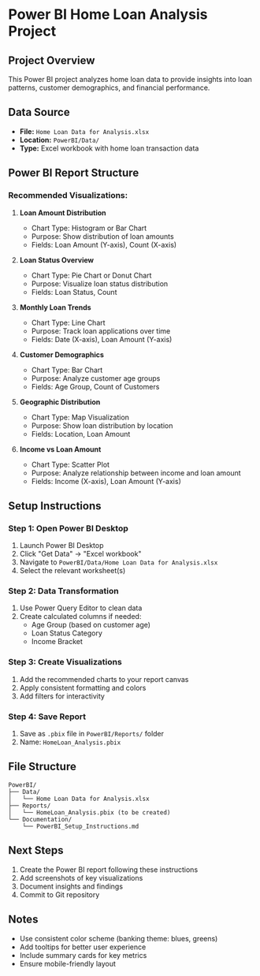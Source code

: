 # Power BI Home Loan Analysis Project

## Project Overview
This Power BI project analyzes home loan data to provide insights into loan patterns, customer demographics, and financial performance.

## Data Source
- **File:** `Home Loan Data for Analysis.xlsx`
- **Location:** `PowerBI/Data/`
- **Type:** Excel workbook with home loan transaction data

## Power BI Report Structure

### Recommended Visualizations:

1. **Loan Amount Distribution**
   - Chart Type: Histogram or Bar Chart
   - Purpose: Show distribution of loan amounts
   - Fields: Loan Amount (Y-axis), Count (X-axis)

2. **Loan Status Overview**
   - Chart Type: Pie Chart or Donut Chart
   - Purpose: Visualize loan status distribution
   - Fields: Loan Status, Count

3. **Monthly Loan Trends**
   - Chart Type: Line Chart
   - Purpose: Track loan applications over time
   - Fields: Date (X-axis), Loan Amount (Y-axis)

4. **Customer Demographics**
   - Chart Type: Bar Chart
   - Purpose: Analyze customer age groups
   - Fields: Age Group, Count of Customers

5. **Geographic Distribution**
   - Chart Type: Map Visualization
   - Purpose: Show loan distribution by location
   - Fields: Location, Loan Amount

6. **Income vs Loan Amount**
   - Chart Type: Scatter Plot
   - Purpose: Analyze relationship between income and loan amount
   - Fields: Income (X-axis), Loan Amount (Y-axis)

## Setup Instructions

### Step 1: Open Power BI Desktop
1. Launch Power BI Desktop
2. Click "Get Data" → "Excel workbook"
3. Navigate to `PowerBI/Data/Home Loan Data for Analysis.xlsx`
4. Select the relevant worksheet(s)

### Step 2: Data Transformation
1. Use Power Query Editor to clean data
2. Create calculated columns if needed:
   - Age Group (based on customer age)
   - Loan Status Category
   - Income Bracket

### Step 3: Create Visualizations
1. Add the recommended charts to your report canvas
2. Apply consistent formatting and colors
3. Add filters for interactivity

### Step 4: Save Report
1. Save as `.pbix` file in `PowerBI/Reports/` folder
2. Name: `HomeLoan_Analysis.pbix`

## File Structure
```
PowerBI/
├── Data/
│   └── Home Loan Data for Analysis.xlsx
├── Reports/
│   └── HomeLoan_Analysis.pbix (to be created)
└── Documentation/
    └── PowerBI_Setup_Instructions.md
```

## Next Steps
1. Create the Power BI report following these instructions
2. Add screenshots of key visualizations
3. Document insights and findings
4. Commit to Git repository

## Notes
- Use consistent color scheme (banking theme: blues, greens)
- Add tooltips for better user experience
- Include summary cards for key metrics
- Ensure mobile-friendly layout
